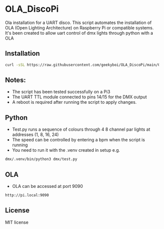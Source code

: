 # OLA_DiscoPi
Ola installation for a UART disco.
This script automates the installation of OLA (Open Lighting Architecture) on Raspberry Pi or compatible systems.
It's been created to allow uart control of dmx lights through python with a OLA

## Installation
```bash
curl -sSL https://raw.githubusercontent.com/geekyboi/OLA_DiscoPi/main/OLA_Install.sh | bash
```

## Notes:
- The script has been tested successfully on a Pi3
- The UART TTL module connected to pins 14/15 for the DMX output
- A reboot is required after running the script to apply changes.

## Python
- Test.py runs a sequence of colours through 4 8 channel par lights at addresses (1, 8, 16, 24)
- The speed can be controlled by entering a bpm when the script is running
- You need to run it with the .venv created in setup e.g.

```bash
dmx/.venv/bin/python3 dmx/test.py
```

## OLA
- OLA can be accessed at port 9090
```bash
http://pi.local:9090
```

## License
MIT license
